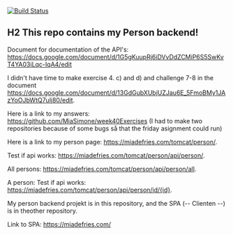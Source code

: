 [![Build Status](https://travis-ci.com/MiaSimone/week40Person.svg?branch=master)](https://travis-ci.com/MiaSimone/week40Person)

## H2 This repo contains my Person backend!
Document for documentation of the API's: https://docs.google.com/document/d/1G5gKuupRj6iDVvDdZCMiP6S5SwKvT4YA03iLqc-IqA4/edit

I didn't have time to make exercise 4. c) and d) and challenge 7-8 in the document https://docs.google.com/document/d/13GdGubXUbjUZJau6E_5FmoBMy1JAzYoOJbWtQ7ulj80/edit.

Here is a link to my answers: https://github.com/MiaSimone/week40Exercises
(I had to make two repositories because of some bugs så that the friday asignment could run)


Here is a link to my person page: https://miadefries.com/tomcat/person/.

Test if api works: https://miadefries.com/tomcat/person/api/person/.

All persons: https://miadefries.com/tomcat/person/api/person/all.

A person: Test if api works: https://miadefries.com/tomcat/person/api/person/id/{id}.



My person backend projekt is in this repository, and the SPA (-- Clienten --) is in theother repository.

Link to SPA: https://miadefries.com/
